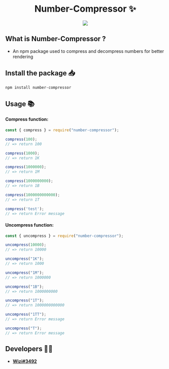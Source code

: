 <h1 align="center">Number-Compressor ✨</h1>
<p align="center">
  <a href="https://nodei.co/npm/number-compressor/"><img src="https://nodei.co/npm/number-compressor.png?downloads=true&downloadRank=true&stars=true"></a>
</p>

## What is Number-Compressor ?
- An npm package used to compress and decompress numbers for better rendering

## Install the package 📥
```sh
npm install number-compressor
```

## Usage 📚
#### Compress function:
```js
const { compress } = require("number-compressor");

compress(100);
// => return 100

compress(1000);
// => return 1K

compress(1000000);
// => return 1M

compress(1000000000);
// => return 1B

compress(1000000000000);
// => return 1T

compress('test');
// => return Error message

```
#### Uncompress function:
```js
const { uncompress } = require("number-compressor");

uncompress(10000);
// => return 10000

uncompress("1K");
// => return 1000

uncompress("1M");
// => return 1000000

uncompress("1B");
// => return 1000000000

uncompress("1T");
// => return 1000000000000

uncompress("1TT");
// => return Error message

uncompress("T");
// => return Error message
```
## Developers 👨‍💻
- **[Wizi#3492](https://github.com/Wizi8914)**
